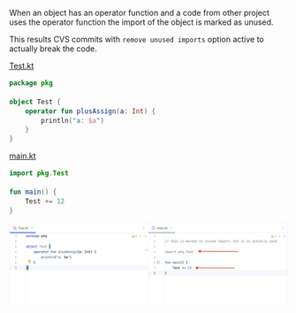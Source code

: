 When an object has an operator function and a code from other project uses the operator function the import
of the object is marked as unused.

This results CVS commits with `remove unused imports` option active to actually break the code.

[Test.kt](/declaration/src/commonMain/kotlin/pkg/Test.kt)

```kotlin
package pkg

object Test {
    operator fun plusAssign(a: Int) {
        println("a: $a")
    }
}
```

[main.kt](/use/src/jvmMain/kotlin/main.kt)

```kotlin
import pkg.Test

fun main() {
    Test += 12
}
```

![screenshot.png](screenshot.png)